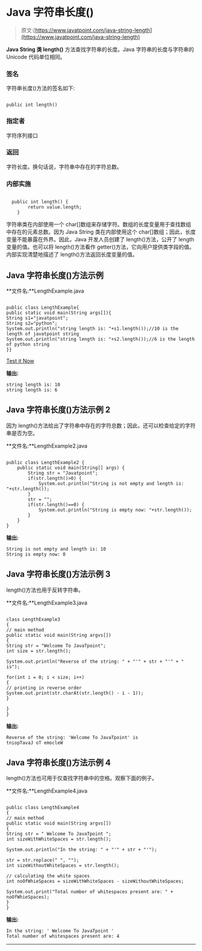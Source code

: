 # Java 字符串长度()

> 原文:[https://www.javatpoint.com/java-string-length](https://www.javatpoint.com/java-string-length)

**Java String 类 length()** 方法查找字符串的长度。Java 字符串的长度与字符串的 Unicode 代码单位相同。

### 签名

字符串长度()方法的签名如下:

```

public int length()

```

### 指定者

字符序列接口

### 返回

字符长度。换句话说，字符串中存在的字符总数。

### 内部实施

```

  public int length() {
        return value.length;
    }

```

字符串类在内部使用一个 char[]数组来存储字符。数组的长度变量用于查找数组中存在的元素总数。因为 Java String 类在内部使用这个 char[]数组；因此，长度变量不能暴露在外界。因此，Java 开发人员创建了 length()方法，公开了 length 变量的值。也可以将 length()方法看作 getter()方法，它向用户提供类字段的值。内部实现清楚地描述了 length()方法返回长度变量的值。

## Java 字符串长度()方法示例

**文件名:**LengthExample.java

```

public class LengthExample{
public static void main(String args[]){
String s1="javatpoint";
String s2="python";
System.out.println("string length is: "+s1.length());//10 is the length of javatpoint string
System.out.println("string length is: "+s2.length());//6 is the length of python string
}}

```

[Test it Now](https://www.javatpoint.com/opr/test.jsp?filename=LengthExample)

**输出:**

```
string length is: 10
string length is: 6

```

## Java 字符串长度()方法示例 2

因为 length()方法给出了字符串中存在的字符总数；因此，还可以检查给定的字符串是否为空。

**文件名:**LengthExample2.java

```

public class LengthExample2 {
	public static void main(String[] args) {
		String str = "Javatpoint";
		if(str.length()>0) {
			System.out.println("String is not empty and length is: "+str.length());
		}
		str = "";
		if(str.length()==0) {
			System.out.println("String is empty now: "+str.length());
		}
	}
}
```

**输出:**

```
String is not empty and length is: 10
String is empty now: 0

```

## Java 字符串长度()方法示例 3

length()方法也用于反转字符串。

**文件名:**LengthExample3.java

```

class LengthExample3 
{
// main method
public static void main(String argvs[])
{
String str = "Welcome To JavaTpoint";
int size = str.length();

System.out.println("Reverse of the string: " + "'" + str + "'" + " is");

for(int i = 0; i < size; i++)
{
// printing in reverse order
System.out.print(str.charAt(str.length() - i - 1));
}

}
}

```

**输出:**

```
Reverse of the string: 'Welcome To JavaTpoint' is
tniopTavaJ oT emocleW

```

## Java 字符串长度()方法示例 4

length()方法也可用于仅查找字符串中的空格。观察下面的例子。

**文件名:**LengthExample4.java

```

public class LengthExample4
{
// main method
public static void main(String argvs[])
{
String str = " Welcome To JavaTpoint ";
int sizeWithWhiteSpaces = str.length();

System.out.println("In the string: " + "'" + str + "'");

str = str.replace(" ", "");
int sizeWithoutWhiteSpaces = str.length();

// calculating the white spaces
int noOfWhieSpaces = sizeWithWhiteSpaces - sizeWithoutWhiteSpaces;

System.out.print("Total number of whitespaces present are: " + noOfWhieSpaces);
}
}

```

**输出:**

```
In the string: ' Welcome To JavaTpoint '
Total number of whitespaces present are: 4

```

* * *
